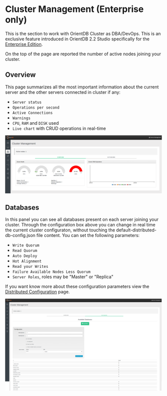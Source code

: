 # Cluster Management (Enterprise only)
This is the section to work with OrientDB Cluster as DBA/DevOps. This is an exclusive feature introduced in OrientDB 2.2 Studio specifically for the [Enterprise Edition](http://orientdb.com/enterprise/).

On the top of the page are reported the number of active nodes joining your cluster.

## Overview
This page summarizes all the most important information about the current server and the other servers connected in cluster if any:
- `Server status`
- `Operations per second`
- `Active Connections`
- `Warnings`
- `CPU`, `RAM` and `DISK` used
- `Live chart` with CRUD operations in real-time

![Overview](images/studio-cluster-management-overview.png)

## Databases
In this panel you can see all databases present on each server joining your cluster.
Through the configuration box above you can change in real time the current cluster configuraton, without touching the default-distributed-db-config.json file content. You can set the following parameters:
- `Write Quorum`
- `Read Quorum`
- `Auto Deploy`
- `Hot Alignment`
- `Read your Writes`
- `Failure Available Nodes Less Quorum`
- `Server Roles`, roles may be "Master" or "Replica"

If you want know more about these configuration parameters view the [Distributed Configuration](https://github.com/orientechnologies/orientdb-docs/blob/master/Distributed-Configuration.md) page.

![Databases](images/studio-cluster-management-databases.png)
